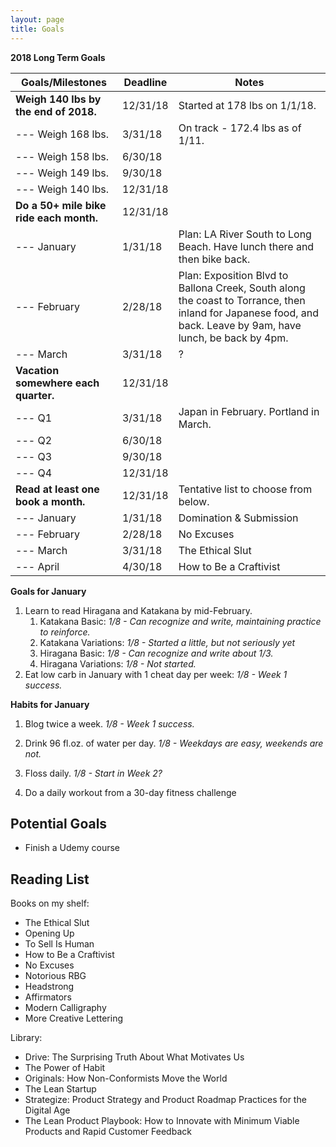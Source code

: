 ```yaml
---
layout: page
title: Goals
---
```


**2018 Long Term Goals**

| Goals/Milestones | Deadline | Notes |
| ---- | -------- | ----- |
| **Weigh 140 lbs by the end of 2018.** | 12/31/18 | Started at 178 lbs on 1/1/18. |
| --- Weigh 168 lbs. | 3/31/18 | On track - 172.4 lbs as of 1/11. |
| --- Weigh 158 lbs. | 6/30/18 |  |
| --- Weigh 149 lbs. | 9/30/18 |  |
| --- Weigh 140 lbs. | 12/31/18 |  |
| **Do a 50+ mile bike ride each month.** | 12/31/18 |  |
| --- January | 1/31/18 | Plan: LA River South to Long Beach.  Have lunch there and then bike back. |
| --- February | 2/28/18 | Plan: Exposition Blvd to Ballona Creek, South along the coast to Torrance, then inland for Japanese food, and back. Leave by 9am, have lunch, be back by 4pm. |
| --- March | 3/31/18 | ? |
| **Vacation somewhere each quarter.** | 12/31/18 |  |
| --- Q1 | 3/31/18 | Japan in February.  Portland in March. |
| --- Q2 | 6/30/18 |  |
| --- Q3 | 9/30/18 |  |
| --- Q4 | 12/31/18 |  |
| **Read at least one book a month.** | 12/31/18 | Tentative list to choose from below. |
| --- January | 1/31/18 | Domination & Submission |
| --- February | 2/28/18 | No Excuses |
| --- March | 3/31/18 | The Ethical Slut |
| --- April | 4/30/18 | How to Be a Craftivist |

**Goals for January**

1. Learn to read Hiragana and Katakana by mid-February.
    1. Katakana Basic: *1/8 - Can recognize and write, maintaining practice to reinforce.*
    2. Katakana Variations: *1/8 - Started a little, but not seriously yet*
    4. Hiragana Basic: *1/8 - Can recognize and write about 1/3.*
    5. Hiragana Variations: *1/8 - Not started.*
2. Eat low carb in January with 1 cheat day per week: *1/8 - Week 1 success.*

**Habits for January**
1. Blog twice a week. *1/8 - Week 1 success.*

<div class="tracker month-d5w">
  <div class="spacer"></div>
  <div></div>
  <div class="spacer"></div>
  <div></div>
  <div class="spacer"></div>
  <div class="spacer"></div>
  <div class="spacer"></div>
  <div></div>
</div>

2. Drink 96 fl.oz. of water per day. *1/8 - Weekdays are easy, weekends are not.*

<div class="tracker month-d5w">
  <div class="spacer"></div>
  <div></div>
  <div></div>
  <div></div>
  <div class="spacer"></div>
  <div></div>
  <div></div>
</div>

3. Floss daily. *1/8 - Start in Week 2?*

<div class="tracker month-d5w">
  <div class="spacer"></div>
  <div class="spacer"></div>
  <div class="spacer"></div>
  <div class="spacer"></div>
  <div class="spacer"></div>
  <div class="spacer"></div>
  <div class="spacer"></div>
</div>

4. Do a daily workout from a 30-day fitness challenge

## Potential Goals

* Finish a Udemy course

## Reading List

Books on my shelf:

* The Ethical Slut
* Opening Up
* To Sell Is Human
* How to Be a Craftivist
* No Excuses
* Notorious RBG
* Headstrong
* Affirmators
* Modern Calligraphy
* More Creative Lettering

Library:

* Drive: The Surprising Truth About What Motivates Us
* The Power of Habit
* Originals: How Non-Conformists Move the World
* The Lean Startup
* Strategize: Product Strategy and Product Roadmap Practices for the Digital Age
* The Lean Product Playbook: How to Innovate with Minimum Viable Products and Rapid Customer Feedback

